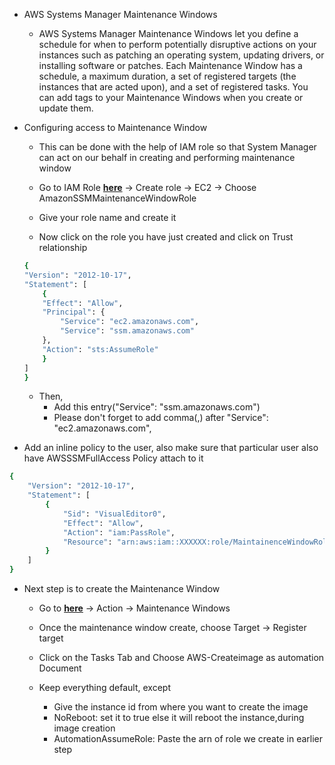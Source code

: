 * AWS Systems Manager Maintenance Windows

    * AWS Systems Manager Maintenance Windows let you define a schedule for when to perform potentially disruptive actions on your instances such as patching an operating system, updating drivers, or installing software or patches. Each Maintenance Window has a schedule, a maximum duration, a set of registered targets (the instances that are acted upon), and a set of registered tasks. You can add tags to your Maintenance Windows when you create or update them.

* Configuring access to Maintenance Window

    * This can be done with the help of IAM role so that System Manager can act on our behalf in creating and performing maintenance window

    * Go to IAM Role [**here**](https://console.aws.amazon.com/iam/) → Create role → EC2 → Choose AmazonSSMMaintenanceWindowRole
    * Give your role name and create it
    * Now click on the role you have just created and click on Trust relationship
    ```sh
    {
    "Version": "2012-10-17",
    "Statement": [
        {
        "Effect": "Allow",
        "Principal": {
            "Service": "ec2.amazonaws.com",
            "Service": "ssm.amazonaws.com"
        },
        "Action": "sts:AssumeRole"
        }
    ]
    }
    ```
    * Then,
        * Add this entry("Service": "ssm.amazonaws.com")
        * Please don't forget to add comma(,) after "Service": "ec2.amazonaws.com",

* Add an inline policy to the user, also make sure that particular user also have AWSSSMFullAccess Policy attach to it

```sh
{
    "Version": "2012-10-17",
    "Statement": [
        {
            "Sid": "VisualEditor0",
            "Effect": "Allow",
            "Action": "iam:PassRole",
            "Resource": "arn:aws:iam::XXXXXX:role/MaintainenceWindowRole"
        }
    ]
}
```

* Next step is to create the Maintenance Window

    * Go to [**here**](https://us-west-2.console.aws.amazon.com/systems-manager) → Action → Maintenance Windows

    * Once the maintenance window create, choose Target → Register target

    * Click on the Tasks Tab and Choose AWS-Createimage as automation Document

    * Keep everything default, except
        * Give the instance id from where you want to create the image
        * NoReboot: set it to true else it will reboot the instance,during image creation
        * AutomationAssumeRole: Paste the arn of role we create in earlier step
